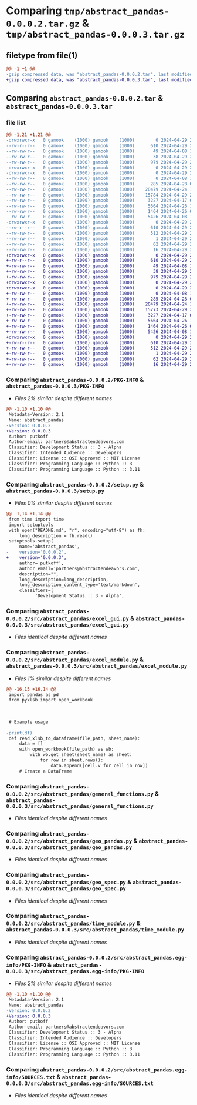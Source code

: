 # Comparing `tmp/abstract_pandas-0.0.0.2.tar.gz` & `tmp/abstract_pandas-0.0.0.3.tar.gz`

## filetype from file(1)

```diff
@@ -1 +1 @@
-gzip compressed data, was "abstract_pandas-0.0.0.2.tar", last modified: Mon Apr 29 21:25:29 2024, max compression
+gzip compressed data, was "abstract_pandas-0.0.0.3.tar", last modified: Mon Apr 29 21:38:05 2024, max compression
```

## Comparing `abstract_pandas-0.0.0.2.tar` & `abstract_pandas-0.0.0.3.tar`

### file list

```diff
@@ -1,21 +1,21 @@
-drwxrwxr-x   0 gamook    (1000) gamook    (1000)        0 2024-04-29 21:25:29.910421 abstract_pandas-0.0.0.2/
--rw-r--r--   0 gamook    (1000) gamook    (1000)      610 2024-04-29 21:25:29.910421 abstract_pandas-0.0.0.2/PKG-INFO
--rw-rw-r--   0 gamook    (1000) gamook    (1000)       49 2024-04-08 17:04:50.000000 abstract_pandas-0.0.0.2/README.md
--rw-rw-r--   0 gamook    (1000) gamook    (1000)       38 2024-04-29 21:25:29.910421 abstract_pandas-0.0.0.2/setup.cfg
--rw-rw-r--   0 gamook    (1000) gamook    (1000)      979 2024-04-29 21:25:21.000000 abstract_pandas-0.0.0.2/setup.py
-drwxrwxr-x   0 gamook    (1000) gamook    (1000)        0 2024-04-29 21:25:29.910421 abstract_pandas-0.0.0.2/src/
-drwxrwxr-x   0 gamook    (1000) gamook    (1000)        0 2024-04-29 21:25:29.910421 abstract_pandas-0.0.0.2/src/abstract_pandas/
--rw-rw-r--   0 gamook    (1000) gamook    (1000)        0 2024-04-08 17:04:56.000000 abstract_pandas-0.0.0.2/src/abstract_pandas/__init__.py
--rw-rw-r--   0 gamook    (1000) gamook    (1000)      285 2024-04-28 05:06:34.000000 abstract_pandas-0.0.0.2/src/abstract_pandas/class_manager.py
--rw-rw-r--   0 gamook    (1000) gamook    (1000)    20479 2024-04-24 17:55:36.000000 abstract_pandas-0.0.0.2/src/abstract_pandas/excel_gui.py
--rw-rw-r--   0 gamook    (1000) gamook    (1000)    15784 2024-04-29 21:25:11.000000 abstract_pandas-0.0.0.2/src/abstract_pandas/excel_module.py
--rw-rw-r--   0 gamook    (1000) gamook    (1000)     3227 2024-04-17 09:26:10.000000 abstract_pandas-0.0.0.2/src/abstract_pandas/general_functions.py
--rw-rw-r--   0 gamook    (1000) gamook    (1000)     5664 2024-04-26 19:59:40.000000 abstract_pandas-0.0.0.2/src/abstract_pandas/geo_pandas.py
--rw-rw-r--   0 gamook    (1000) gamook    (1000)     1464 2024-04-26 00:28:54.000000 abstract_pandas-0.0.0.2/src/abstract_pandas/geo_spec.py
--rw-rw-r--   0 gamook    (1000) gamook    (1000)     5426 2024-04-08 17:04:56.000000 abstract_pandas-0.0.0.2/src/abstract_pandas/time_module.py
-drwxrwxr-x   0 gamook    (1000) gamook    (1000)        0 2024-04-29 21:25:29.910421 abstract_pandas-0.0.0.2/src/abstract_pandas.egg-info/
--rw-r--r--   0 gamook    (1000) gamook    (1000)      610 2024-04-29 21:25:29.000000 abstract_pandas-0.0.0.2/src/abstract_pandas.egg-info/PKG-INFO
--rw-rw-r--   0 gamook    (1000) gamook    (1000)      512 2024-04-29 21:25:29.000000 abstract_pandas-0.0.0.2/src/abstract_pandas.egg-info/SOURCES.txt
--rw-rw-r--   0 gamook    (1000) gamook    (1000)        1 2024-04-29 21:25:29.000000 abstract_pandas-0.0.0.2/src/abstract_pandas.egg-info/dependency_links.txt
--rw-rw-r--   0 gamook    (1000) gamook    (1000)       62 2024-04-29 21:25:29.000000 abstract_pandas-0.0.0.2/src/abstract_pandas.egg-info/requires.txt
--rw-rw-r--   0 gamook    (1000) gamook    (1000)       16 2024-04-29 21:25:29.000000 abstract_pandas-0.0.0.2/src/abstract_pandas.egg-info/top_level.txt
+drwxrwxr-x   0 gamook    (1000) gamook    (1000)        0 2024-04-29 21:38:05.211206 abstract_pandas-0.0.0.3/
+-rw-r--r--   0 gamook    (1000) gamook    (1000)      610 2024-04-29 21:38:05.211206 abstract_pandas-0.0.0.3/PKG-INFO
+-rw-rw-r--   0 gamook    (1000) gamook    (1000)       49 2024-04-08 17:04:50.000000 abstract_pandas-0.0.0.3/README.md
+-rw-rw-r--   0 gamook    (1000) gamook    (1000)       38 2024-04-29 21:38:05.211206 abstract_pandas-0.0.0.3/setup.cfg
+-rw-rw-r--   0 gamook    (1000) gamook    (1000)      979 2024-04-29 21:37:57.000000 abstract_pandas-0.0.0.3/setup.py
+drwxrwxr-x   0 gamook    (1000) gamook    (1000)        0 2024-04-29 21:38:05.211206 abstract_pandas-0.0.0.3/src/
+drwxrwxr-x   0 gamook    (1000) gamook    (1000)        0 2024-04-29 21:38:05.211206 abstract_pandas-0.0.0.3/src/abstract_pandas/
+-rw-rw-r--   0 gamook    (1000) gamook    (1000)        0 2024-04-08 17:04:56.000000 abstract_pandas-0.0.0.3/src/abstract_pandas/__init__.py
+-rw-rw-r--   0 gamook    (1000) gamook    (1000)      285 2024-04-28 05:06:34.000000 abstract_pandas-0.0.0.3/src/abstract_pandas/class_manager.py
+-rw-rw-r--   0 gamook    (1000) gamook    (1000)    20479 2024-04-24 17:55:36.000000 abstract_pandas-0.0.0.3/src/abstract_pandas/excel_gui.py
+-rw-rw-r--   0 gamook    (1000) gamook    (1000)    15773 2024-04-29 21:36:35.000000 abstract_pandas-0.0.0.3/src/abstract_pandas/excel_module.py
+-rw-rw-r--   0 gamook    (1000) gamook    (1000)     3227 2024-04-17 09:26:10.000000 abstract_pandas-0.0.0.3/src/abstract_pandas/general_functions.py
+-rw-rw-r--   0 gamook    (1000) gamook    (1000)     5664 2024-04-26 19:59:40.000000 abstract_pandas-0.0.0.3/src/abstract_pandas/geo_pandas.py
+-rw-rw-r--   0 gamook    (1000) gamook    (1000)     1464 2024-04-26 00:28:54.000000 abstract_pandas-0.0.0.3/src/abstract_pandas/geo_spec.py
+-rw-rw-r--   0 gamook    (1000) gamook    (1000)     5426 2024-04-08 17:04:56.000000 abstract_pandas-0.0.0.3/src/abstract_pandas/time_module.py
+drwxrwxr-x   0 gamook    (1000) gamook    (1000)        0 2024-04-29 21:38:05.211206 abstract_pandas-0.0.0.3/src/abstract_pandas.egg-info/
+-rw-r--r--   0 gamook    (1000) gamook    (1000)      610 2024-04-29 21:38:05.000000 abstract_pandas-0.0.0.3/src/abstract_pandas.egg-info/PKG-INFO
+-rw-rw-r--   0 gamook    (1000) gamook    (1000)      512 2024-04-29 21:38:05.000000 abstract_pandas-0.0.0.3/src/abstract_pandas.egg-info/SOURCES.txt
+-rw-rw-r--   0 gamook    (1000) gamook    (1000)        1 2024-04-29 21:38:05.000000 abstract_pandas-0.0.0.3/src/abstract_pandas.egg-info/dependency_links.txt
+-rw-rw-r--   0 gamook    (1000) gamook    (1000)       62 2024-04-29 21:38:05.000000 abstract_pandas-0.0.0.3/src/abstract_pandas.egg-info/requires.txt
+-rw-rw-r--   0 gamook    (1000) gamook    (1000)       16 2024-04-29 21:38:05.000000 abstract_pandas-0.0.0.3/src/abstract_pandas.egg-info/top_level.txt
```

### Comparing `abstract_pandas-0.0.0.2/PKG-INFO` & `abstract_pandas-0.0.0.3/PKG-INFO`

 * *Files 2% similar despite different names*

```diff
@@ -1,10 +1,10 @@
 Metadata-Version: 2.1
 Name: abstract_pandas
-Version: 0.0.0.2
+Version: 0.0.0.3
 Author: putkoff
 Author-email: partners@abstractendeavors.com
 Classifier: Development Status :: 3 - Alpha
 Classifier: Intended Audience :: Developers
 Classifier: License :: OSI Approved :: MIT License
 Classifier: Programming Language :: Python :: 3
 Classifier: Programming Language :: Python :: 3.11
```

### Comparing `abstract_pandas-0.0.0.2/setup.py` & `abstract_pandas-0.0.0.3/setup.py`

 * *Files 0% similar despite different names*

```diff
@@ -1,14 +1,14 @@
 from time import time
 import setuptools
 with open("README.md", "r", encoding="utf-8") as fh:
     long_description = fh.read()
 setuptools.setup(
     name='abstract_pandas',
-    version='0.0.0.2',
+    version='0.0.0.3',
     author='putkoff',
     author_email='partners@abstractendeavors.com',
     description="",
     long_description=long_description,
     long_description_content_type='text/markdown',
     classifiers=[
           'Development Status :: 3 - Alpha',
```

### Comparing `abstract_pandas-0.0.0.2/src/abstract_pandas/excel_gui.py` & `abstract_pandas-0.0.0.3/src/abstract_pandas/excel_gui.py`

 * *Files identical despite different names*

### Comparing `abstract_pandas-0.0.0.2/src/abstract_pandas/excel_module.py` & `abstract_pandas-0.0.0.3/src/abstract_pandas/excel_module.py`

 * *Files 1% similar despite different names*

```diff
@@ -16,15 +16,14 @@
 import pandas as pd
 from pyxlsb import open_workbook
 
 
 
 # Example usage
 
-print(df)
 def read_xlsb_to_dataframe(file_path, sheet_name):
     data = []
     with open_workbook(file_path) as wb:
         with wb.get_sheet(sheet_name) as sheet:
             for row in sheet.rows():
                 data.append([cell.v for cell in row])
     # Create a DataFrame
```

### Comparing `abstract_pandas-0.0.0.2/src/abstract_pandas/general_functions.py` & `abstract_pandas-0.0.0.3/src/abstract_pandas/general_functions.py`

 * *Files identical despite different names*

### Comparing `abstract_pandas-0.0.0.2/src/abstract_pandas/geo_pandas.py` & `abstract_pandas-0.0.0.3/src/abstract_pandas/geo_pandas.py`

 * *Files identical despite different names*

### Comparing `abstract_pandas-0.0.0.2/src/abstract_pandas/geo_spec.py` & `abstract_pandas-0.0.0.3/src/abstract_pandas/geo_spec.py`

 * *Files identical despite different names*

### Comparing `abstract_pandas-0.0.0.2/src/abstract_pandas/time_module.py` & `abstract_pandas-0.0.0.3/src/abstract_pandas/time_module.py`

 * *Files identical despite different names*

### Comparing `abstract_pandas-0.0.0.2/src/abstract_pandas.egg-info/PKG-INFO` & `abstract_pandas-0.0.0.3/src/abstract_pandas.egg-info/PKG-INFO`

 * *Files 2% similar despite different names*

```diff
@@ -1,10 +1,10 @@
 Metadata-Version: 2.1
 Name: abstract_pandas
-Version: 0.0.0.2
+Version: 0.0.0.3
 Author: putkoff
 Author-email: partners@abstractendeavors.com
 Classifier: Development Status :: 3 - Alpha
 Classifier: Intended Audience :: Developers
 Classifier: License :: OSI Approved :: MIT License
 Classifier: Programming Language :: Python :: 3
 Classifier: Programming Language :: Python :: 3.11
```

### Comparing `abstract_pandas-0.0.0.2/src/abstract_pandas.egg-info/SOURCES.txt` & `abstract_pandas-0.0.0.3/src/abstract_pandas.egg-info/SOURCES.txt`

 * *Files identical despite different names*

